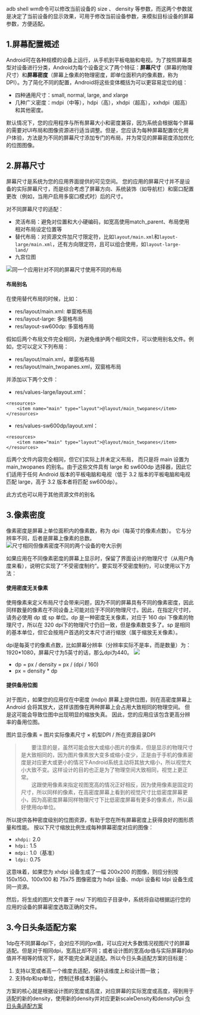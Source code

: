 adb shell wm命令可以修改当前设备的 size 、 density 等参数，而这两个参数就是决定了当前设备的显示效果，可用于修改当前设备参数，来模拟目标设备的屏幕参数，方便适配。

## 1.屏幕配置概述
Android可在各种规模的设备上运行，从手机到平板电脑和电视。为了按照屏幕类型对设备进行分类，Android为每个设备定义了两个特征：**屏幕尺寸**（屏幕的物理尺寸）和**屏幕密度**（屏幕上像素的物理密度，即单位面积内的像素数，称为DPI）。为了简化不同的配置，Android将这些变体概括为可以更容易定位的组：
* 四种通用尺寸：small, normal, large, and xlarge
* 几种广义密度：mdpi（中等），hdpi（高），xhdpi（超高），xxhdpi（超高）和其他密度。

默认情况下，您的应用程序与所有屏幕大小和密度兼容，因为系统会根据每个屏幕的需要对UI布局和图像资源进行适当调整。但是，您应该为每种屏幕配置优化用户体验，方法是为不同的屏幕尺寸添加专门的布局，并为常见的屏幕密度添加优化的位图图像。

## 2.屏幕尺寸

屏幕尺寸是系统为您的应用界面提供的可见空间。 您的应用的屏幕尺寸并不是设备的实际屏幕尺寸，而是综合考虑了屏幕方向、系统装饰（如导航栏）和窗口配置更改（例如，当用户启用多窗口模式时）后的尺寸。

对不同屏幕尺寸的适配：
* 灵活布局：避免对位置和大小硬编码，如宽高使用match_parent、布局使用相对布局设定位置等
* 替代布局：对资源文件加尺寸限定符，比如`layout/main.xml`和`layout-large/main.xml`，还有方向限定符，且可以组合使用，如`layout-large-land/`
* 九宫位图

![同一个应用针对不同的屏幕尺寸使用不同的布局](https://developer.android.google.cn/images/screens_support/sizes-phone-tablet_2x.png)

#### 布局别名
在使用替代布局的时候，比如：
* res/layout/main.xml: 单窗格布局
* res/layout-large: 多窗格布局
* res/layout-sw600dp: 多窗格布局

假如后两个布局文件完全相同，为避免维护两个相同文件，可以使用别名文件。例如，您可以定义下列布局：
* res/layout/main.xml，单窗格布局
* res/layout/main_twopanes.xml，双窗格布局

并添加以下两个文件：
* res/values-large/layout.xml：
```
<resources>
    <item name="main" type="layout">@layout/main_twopanes</item>
</resources>
```
* res/values-sw600dp/layout.xml：
```
<resources>
    <item name="main" type="layout">@layout/main_twopanes</item>
</resources>
```
后两个文件内容完全相同，但它们实际上并未定义布局， 而只是将 main 设置为 main_twopanes 的别名。由于这些文件具有 large 和 sw600dp 选择器，因此它们适用于任何 Android 版本的平板电脑和电视（低于 3.2 版本的平板电脑和电视匹配 large，高于 3.2 版本者将匹配 sw600dp）。

此方式也可以用于其他资源文件的别名

## 3.像素密度
像素密度是屏幕上单位面积内的像素数，称为 dpi（每英寸的像素点数）。 它与分辨率不同，后者是屏幕上像素的总数。
![尺寸相同但像素密度不同的两个设备的夸大示例](https://developer.android.google.cn/images/screens_support/densities-phone_2x.png)

如果应用在不同像素密度的屏幕上显示时，保留了界面设计的物理尺寸（从用户角度来看），说明它实现了“不受密度制约”。要实现不受密度制约，可以使用以下方法：

#### 使用密度无关像素
使用像素来定义布局尺寸会带来问题，因为不同的屏幕具有不同的像素密度，因此同样数量的像素在不同设备上可能对应于不同的物理尺寸。因此，在指定尺寸时，请务必使用 dp 或 sp 单位。dp 是一种密度无关像素，对应于 160 dpi 下像素的物理尺寸，所以在 320 dpi下的物理尺寸仍旧一致，但是像素数变多了。sp 是相同的基本单位，但它会按用户首选的文本尺寸进行缩放（属于缩放无关像素）。<br/>

dpi是每英寸的像素点数，比如屏幕分辨率（分辨率实际不是率，而是数量）为：1920*1080，屏幕尺寸为5英寸的话，那么dpi为440。
![](https://mmbiz.qpic.cn/mmbiz_png/5EcwYhllQOgM19n6iawpWQRCfcibxicoBYG0aE9VoUJylxjwZHClXzKeeiadnQyvpLwsyZfES4axmPkmrwZ1jtyibKA/640?wx_fmt=png&tp=webp&wxfrom=5&wx_lazy=1&wx_co=1)

* dp = px / density = px / (dpi / 160)
* px = density * dp


#### 提供备用位图
对于图片，如果您的应用仅在中密度 (mdpi) 屏幕上提供位图，则在高密度屏幕上 Android 会将其放大，这样该图像在两种屏幕上会占用大致相同的物理空间。 但是这可能会导致位图中出现明显的缩放失真。 因此，您的应用应该包含更高分辨率的备用位图。

 图片显示像素 =  图片实际像素尺寸 × 机型DPI / 所在资源目录DPI

> &emsp;&emsp;要注意的是，虽然可能会放大或缩小图片的像素，但是显示的物理尺寸是大致相同的，因为图片像素放大变多或缩小变少，正是由于手机的像素密度是对应更大或更小的情况下Android系统主动将其放大缩小，所以视觉大小大致不变。这样设计的目的也正是为了物理空间大致相同，视觉上更正常。<br/>
&emsp;&emsp;这跟使用像素来指定视图宽高的情况正好相反，因为使用像素是固定的尺寸，所以同样的像素，在高密度屏幕上看到的视觉尺寸比低密度屏幕更小，因为高密度屏幕同样物理尺寸下比低密度屏幕有更多的像素点，所以最好使用dp单位。

所以提供各种密度级别的位图资源，有助于您在所有屏幕密度上获得良好的图形质量和性能。
按以下尺寸缩放比例生成每种屏幕密度对应的图像：
* `xhdpi:` 2.0
* `hdpi:` 1.5
* `mdpi:` 1.0（基准）
* `ldpi:` 0.75

这意味着，如果您为 xhdpi 设备生成了一幅 200x200 的图像，则应分别按 150x150、100x100 和 75x75 图像密度为 hdpi 设备、mdpi 设备和 ldpi 设备生成同一资源。

然后，将生成的图片文件置于 res/ 下的相应子目录中，系统将自动根据运行您的应用的设备的屏幕密度选取正确的文件。


## 3.今日头条适配方案
1dp在不同屏幕dpi下，会对应不同的px值，可以应对大多数情况视图尺寸的屏幕适配。但是对于相同dpi，宽高比却不同；或者设计图的宽高dp值与实际屏幕的dp值并不相等的情况下，就不能完全满足适配。所以今日头条适配方案的目标是：
1. 支持以宽或者高一个维度去适配，保持该维度上和设计图一致；
2. 支持dp和sp单位，控制迁移成本到最小。

方案的核心就是根据设计图的宽度或高度，对应屏幕的实际宽度或高度，得到用于适配的新的density，使用新的density并对应更新scaleDensity和densityDpi
[今日头条适配方案](https://mp.weixin.qq.com/s?__biz=MzI1MzYzMjE0MQ==&mid=2247484502&idx=2&sn=a60ea223de4171dd2022bc2c71e09351&scene=21#wechat_redirect)